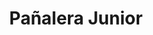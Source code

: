 ---
title: "Pañalera Junior"
url: /ciudad-autonoma-de-buenos-aires/panalera-junior/
shop: Babysachen
---